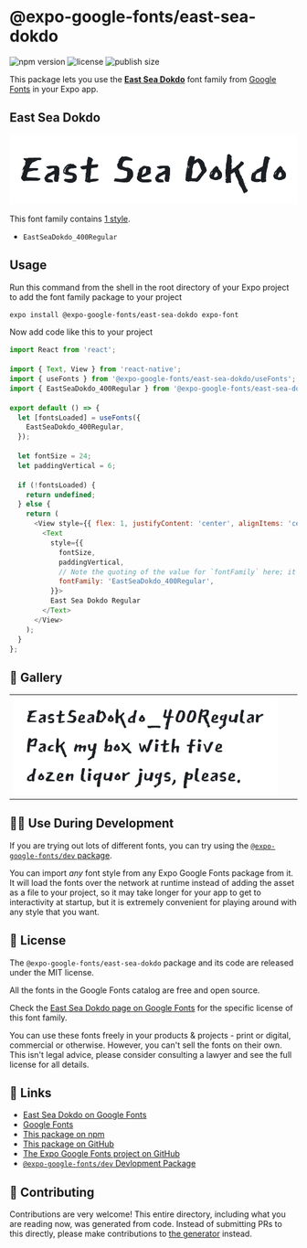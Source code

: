# @expo-google-fonts/east-sea-dokdo

![npm version](https://flat.badgen.net/npm/v/@expo-google-fonts/east-sea-dokdo)
![license](https://flat.badgen.net/github/license/expo/google-fonts)
![publish size](https://flat.badgen.net/packagephobia/install/@expo-google-fonts/east-sea-dokdo)

This package lets you use the [**East Sea Dokdo**](https://fonts.google.com/specimen/East+Sea+Dokdo) font family from [Google Fonts](https://fonts.google.com/) in your Expo app.

## East Sea Dokdo

![East Sea Dokdo](./font-family.png)

This font family contains [1 style](#-gallery).

- `EastSeaDokdo_400Regular`

## Usage

Run this command from the shell in the root directory of your Expo project to add the font family package to your project
```sh
expo install @expo-google-fonts/east-sea-dokdo expo-font
```

Now add code like this to your project
```js
import React from 'react';

import { Text, View } from 'react-native';
import { useFonts } from '@expo-google-fonts/east-sea-dokdo/useFonts';
import { EastSeaDokdo_400Regular } from '@expo-google-fonts/east-sea-dokdo/400Regular';

export default () => {
  let [fontsLoaded] = useFonts({
    EastSeaDokdo_400Regular,
  });

  let fontSize = 24;
  let paddingVertical = 6;

  if (!fontsLoaded) {
    return undefined;
  } else {
    return (
      <View style={{ flex: 1, justifyContent: 'center', alignItems: 'center' }}>
        <Text
          style={{
            fontSize,
            paddingVertical,
            // Note the quoting of the value for `fontFamily` here; it expects a string!
            fontFamily: 'EastSeaDokdo_400Regular',
          }}>
          East Sea Dokdo Regular
        </Text>
      </View>
    );
  }
};

```

## 🔡 Gallery


||||
|-|-|-|
|![EastSeaDokdo_400Regular](.//400Regular/EastSeaDokdo_400Regular.ttf.png)||||


## 👩‍💻 Use During Development

If you are trying out lots of different fonts, you can try using the [`@expo-google-fonts/dev` package](https://github.com/expo/google-fonts/tree/master/font-packages/dev#readme).

You can import *any* font style from any Expo Google Fonts package from it. It will load the fonts
over the network at runtime instead of adding the asset as a file to your project, so it may take longer
for your app to get to interactivity at startup, but it is extremely convenient
for playing around with any style that you want.

## 📖 License

The `@expo-google-fonts/east-sea-dokdo` package and its code are released under the MIT license.

All the fonts in the Google Fonts catalog are free and open source.

Check the [East Sea Dokdo page on Google Fonts](https://fonts.google.com/specimen/East+Sea+Dokdo) for the specific license of this font family.

You can use these fonts freely in your products & projects - print or digital, commercial or otherwise. However, you can't sell the fonts on their own. This isn't legal advice, please consider consulting a lawyer and see the full license for all details.

## 🔗 Links

- [East Sea Dokdo on Google Fonts](https://fonts.google.com/specimen/East+Sea+Dokdo)
- [Google Fonts](https://fonts.google.com/)
- [This package on npm](https://www.npmjs.com/package/@expo-google-fonts/east-sea-dokdo)
- [This package on GitHub](https://github.com/expo/google-fonts/tree/master/font-packages/east-sea-dokdo)
- [The Expo Google Fonts project on GitHub](https://github.com/expo/google-fonts)
- [`@expo-google-fonts/dev` Devlopment Package](https://github.com/expo/google-fonts/tree/master/font-packages/dev)

## 🤝 Contributing

Contributions are very welcome! This entire directory, including what you are reading now, was generated from code. Instead of submitting PRs to this directly, please make contributions to [the generator](https://github.com/expo/google-fonts/tree/master/packages/generator) instead.
